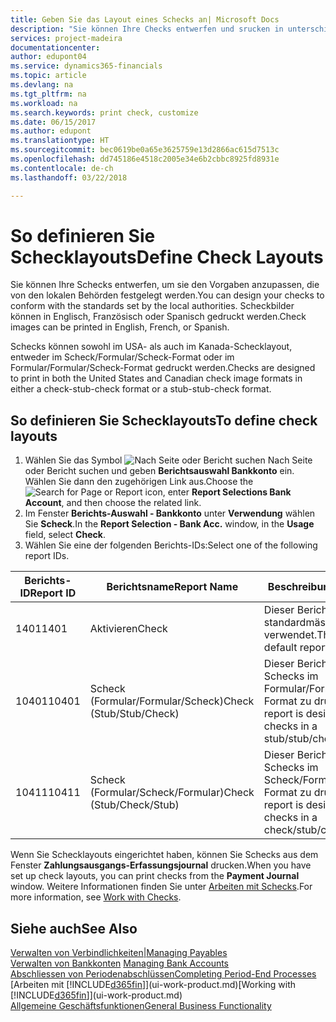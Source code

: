 ```yaml
---
title: Geben Sie das Layout eines Schecks an| Microsoft Docs
description: "Sie können Ihre Checks entwerfen und srucken in unterschiedliche Formaten, um Standardwerten zu entsprechen."
services: project-madeira
documentationcenter: 
author: edupont04
ms.service: dynamics365-financials
ms.topic: article
ms.devlang: na
ms.tgt_pltfrm: na
ms.workload: na
ms.search.keywords: print check, customize
ms.date: 06/15/2017
ms.author: edupont
ms.translationtype: HT
ms.sourcegitcommit: bec0619be0a65e3625759e13d2866ac615d7513c
ms.openlocfilehash: dd745186e4518c2005e34e6b2cbbc8925fd8931e
ms.contentlocale: de-ch
ms.lasthandoff: 03/22/2018

---
```

# <a name="define-check-layouts"></a><span data-ttu-id="b26fe-103">So definieren Sie Schecklayouts</span><span class="sxs-lookup"><span data-stu-id="b26fe-103">Define Check Layouts</span></span>
<span data-ttu-id="b26fe-104">Sie können Ihre Schecks entwerfen, um sie den Vorgaben anzupassen, die von den lokalen Behörden festgelegt werden.</span><span class="sxs-lookup"><span data-stu-id="b26fe-104">You can design your checks to conform with the standards set by the local authorities.</span></span> <span data-ttu-id="b26fe-105">Scheckbilder können in Englisch, Französisch oder Spanisch gedruckt werden.</span><span class="sxs-lookup"><span data-stu-id="b26fe-105">Check images can be printed in English, French, or Spanish.</span></span>

<span data-ttu-id="b26fe-106">Schecks können sowohl im USA- als auch im Kanada-Schecklayout, entweder im Scheck/Formular/Scheck-Format oder im Formular/Formular/Scheck-Format gedruckt werden.</span><span class="sxs-lookup"><span data-stu-id="b26fe-106">Checks are designed to print in both the United States and Canadian check image formats in either a check-stub-check format or a stub-stub-check format.</span></span>

## <a name="to-define-check-layouts"></a><span data-ttu-id="b26fe-107">So definieren Sie Schecklayouts</span><span class="sxs-lookup"><span data-stu-id="b26fe-107">To define check layouts</span></span>
1. <span data-ttu-id="b26fe-108">Wählen Sie das Symbol ![Nach Seite oder Bericht suchen](media/ui-search/search_small.png "") Nach Seite oder Bericht suchen und geben **Berichtsauswahl Bankkonto** ein. Wählen Sie dann den zugehörigen Link aus.</span><span class="sxs-lookup"><span data-stu-id="b26fe-108">Choose the ![Search for Page or Report](media/ui-search/search_small.png "Search for Page or Report icon") icon, enter **Report Selections Bank Account**, and then choose the related link.</span></span>
2. <span data-ttu-id="b26fe-109">Im Fenster **Berichts-Auswahl - Bankkonto** unter **Verwendung** wählen Sie **Scheck**.</span><span class="sxs-lookup"><span data-stu-id="b26fe-109">In the **Report Selection - Bank Acc.** window, in the **Usage** field, select **Check**.</span></span>
3. <span data-ttu-id="b26fe-110">Wählen Sie eine der folgenden Berichts-IDs:</span><span class="sxs-lookup"><span data-stu-id="b26fe-110">Select one of the following report IDs.</span></span>

| <span data-ttu-id="b26fe-111">Berichts-ID</span><span class="sxs-lookup"><span data-stu-id="b26fe-111">Report ID</span></span> | <span data-ttu-id="b26fe-112">Berichtsname</span><span class="sxs-lookup"><span data-stu-id="b26fe-112">Report Name</span></span> | <span data-ttu-id="b26fe-113">Beschreibung</span><span class="sxs-lookup"><span data-stu-id="b26fe-113">Description</span></span> |
| --- | --- | --- |
| <span data-ttu-id="b26fe-114">1401</span><span class="sxs-lookup"><span data-stu-id="b26fe-114">1401</span></span> |<span data-ttu-id="b26fe-115">Aktivieren</span><span class="sxs-lookup"><span data-stu-id="b26fe-115">Check</span></span> |<span data-ttu-id="b26fe-116">Dieser Bericht wird standardmässig verwendet.</span><span class="sxs-lookup"><span data-stu-id="b26fe-116">This is the default report.</span></span> |
| <span data-ttu-id="b26fe-117">10401</span><span class="sxs-lookup"><span data-stu-id="b26fe-117">10401</span></span> |<span data-ttu-id="b26fe-118">Scheck (Formular/Formular/Scheck)</span><span class="sxs-lookup"><span data-stu-id="b26fe-118">Check (Stub/Stub/Check)</span></span> |<span data-ttu-id="b26fe-119">Dieser Bericht dient dazu, Schecks im Formular/Formular/Scheck-Format zu drucken.</span><span class="sxs-lookup"><span data-stu-id="b26fe-119">This report is designed to print checks in a stub/stub/check format.</span></span> |
| <span data-ttu-id="b26fe-120">10411</span><span class="sxs-lookup"><span data-stu-id="b26fe-120">10411</span></span> |<span data-ttu-id="b26fe-121">Scheck (Formular/Scheck/Formular)</span><span class="sxs-lookup"><span data-stu-id="b26fe-121">Check (Stub/Check/Stub)</span></span> |<span data-ttu-id="b26fe-122">Dieser Bericht dient dazu, Schecks im Scheck/Formular/Scheck-Format zu drucken.</span><span class="sxs-lookup"><span data-stu-id="b26fe-122">This report is designed to print checks in a check/stub/check format.</span></span> |

<span data-ttu-id="b26fe-123">Wenn Sie Schecklayouts eingerichtet haben, können Sie Schecks aus dem Fenster **Zahlungsausgangs-Erfassungsjournal** drucken.</span><span class="sxs-lookup"><span data-stu-id="b26fe-123">When you have set up check layouts, you can print checks from the **Payment Journal** window.</span></span> <span data-ttu-id="b26fe-124">Weitere Informationen finden Sie unter [Arbeiten mit Schecks](payables-how-work-checks.md).</span><span class="sxs-lookup"><span data-stu-id="b26fe-124">For more information, see [Work with Checks](payables-how-work-checks.md).</span></span>

## <a name="see-also"></a><span data-ttu-id="b26fe-125">Siehe auch</span><span class="sxs-lookup"><span data-stu-id="b26fe-125">See Also</span></span>
[<span data-ttu-id="b26fe-126">Verwalten von Verbindlichkeiten|</span><span class="sxs-lookup"><span data-stu-id="b26fe-126">Managing Payables</span></span>](payables-manage-payables.md)  
<span data-ttu-id="b26fe-127">[Verwalten von Bankkonten](bank-manage-bank-accounts.md) </span><span class="sxs-lookup"><span data-stu-id="b26fe-127">[Managing Bank Accounts](bank-manage-bank-accounts.md) </span></span>  
[<span data-ttu-id="b26fe-128">Abschliessen von Periodenabschlüssen</span><span class="sxs-lookup"><span data-stu-id="b26fe-128">Completing Period-End Processes</span></span>](year-how-complete-period-end-processes.md)  
<span data-ttu-id="b26fe-129">[Arbeiten mit [!INCLUDE[d365fin](includes/d365fin_md.md)]](ui-work-product.md)</span><span class="sxs-lookup"><span data-stu-id="b26fe-129">[Working with [!INCLUDE[d365fin](includes/d365fin_md.md)]](ui-work-product.md)</span></span>  
[<span data-ttu-id="b26fe-130">Allgemeine Geschäftsfunktionen</span><span class="sxs-lookup"><span data-stu-id="b26fe-130">General Business Functionality</span></span>](ui-across-business-areas.md)

